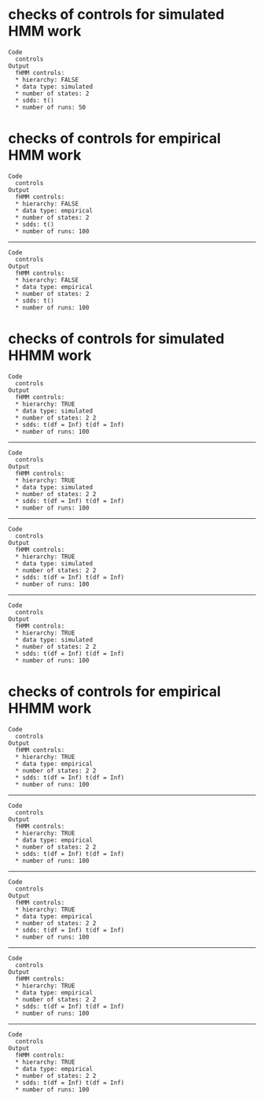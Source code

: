 # checks of controls for simulated HMM work

    Code
      controls
    Output
      fHMM controls:
      * hierarchy: FALSE 
      * data type: simulated 
      * number of states: 2 
      * sdds: t() 
      * number of runs: 50  

# checks of controls for empirical HMM work

    Code
      controls
    Output
      fHMM controls:
      * hierarchy: FALSE 
      * data type: empirical 
      * number of states: 2 
      * sdds: t() 
      * number of runs: 100  

---

    Code
      controls
    Output
      fHMM controls:
      * hierarchy: FALSE 
      * data type: empirical 
      * number of states: 2 
      * sdds: t() 
      * number of runs: 100  

# checks of controls for simulated HHMM work

    Code
      controls
    Output
      fHMM controls:
      * hierarchy: TRUE 
      * data type: simulated 
      * number of states: 2 2 
      * sdds: t(df = Inf) t(df = Inf) 
      * number of runs: 100  

---

    Code
      controls
    Output
      fHMM controls:
      * hierarchy: TRUE 
      * data type: simulated 
      * number of states: 2 2 
      * sdds: t(df = Inf) t(df = Inf) 
      * number of runs: 100  

---

    Code
      controls
    Output
      fHMM controls:
      * hierarchy: TRUE 
      * data type: simulated 
      * number of states: 2 2 
      * sdds: t(df = Inf) t(df = Inf) 
      * number of runs: 100  

---

    Code
      controls
    Output
      fHMM controls:
      * hierarchy: TRUE 
      * data type: simulated 
      * number of states: 2 2 
      * sdds: t(df = Inf) t(df = Inf) 
      * number of runs: 100  

# checks of controls for empirical HHMM work

    Code
      controls
    Output
      fHMM controls:
      * hierarchy: TRUE 
      * data type: empirical 
      * number of states: 2 2 
      * sdds: t(df = Inf) t(df = Inf) 
      * number of runs: 100  

---

    Code
      controls
    Output
      fHMM controls:
      * hierarchy: TRUE 
      * data type: empirical 
      * number of states: 2 2 
      * sdds: t(df = Inf) t(df = Inf) 
      * number of runs: 100  

---

    Code
      controls
    Output
      fHMM controls:
      * hierarchy: TRUE 
      * data type: empirical 
      * number of states: 2 2 
      * sdds: t(df = Inf) t(df = Inf) 
      * number of runs: 100  

---

    Code
      controls
    Output
      fHMM controls:
      * hierarchy: TRUE 
      * data type: empirical 
      * number of states: 2 2 
      * sdds: t(df = Inf) t(df = Inf) 
      * number of runs: 100  

---

    Code
      controls
    Output
      fHMM controls:
      * hierarchy: TRUE 
      * data type: empirical 
      * number of states: 2 2 
      * sdds: t(df = Inf) t(df = Inf) 
      * number of runs: 100  

